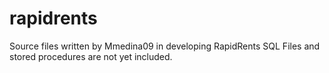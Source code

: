 # rapidrents
Source files written by Mmedina09 in developing RapidRents
SQL Files and stored procedures are not yet included.
